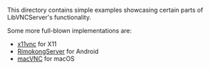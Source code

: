 This directory contains simple examples showcasing certain parts of LibVNCServer's functionality.

Some more full-blown implementations are:

* [x11vnc](https://github.com/LibVNC/x11vnc) for X11
* [RimokongServer](https://github.com/bk138/RimokongServer) for Android
* [macVNC](https://github.com/LibVNC/macVNC) for macOS
